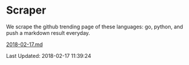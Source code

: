 # Scraper

We scrape the github trending page of these languages: go, python, and push a markdown result everyday.

[2018-02-17.md](https://github.com/borays/Scraper/blob/master/2018-02-17.md)

Last Updated: 2018-02-17 11:39:24